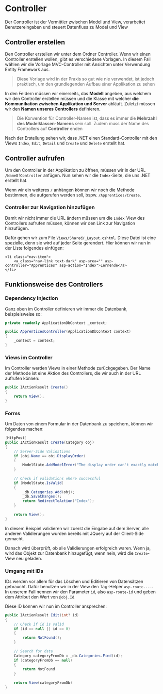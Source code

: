 # Controller

Der Controller ist der Vermittler zwischen Model und View, verarbeitet Benutzereingaben und steuert Datenfluss zu Model und View

## Controller erstellen

Den Controller erstellen wir unter dem Ordner <ui-path>Controller</ui-path>. Wenn wir einen Controller erstellen wollen, gibt es verschiedene
Vorlagen. In diesem Fall wählen wir die Vorlage <ui-path>MVC-Controller mit Ansichten unter Verwendung Entity Framework</ui-path> aus.

> Diese Vorlage wird in der Praxis so gut wie nie verwendet, ist jedoch praktisch, um den grundlegenden Aufbau einer Applikation zu sehen

In den Feldern müssen wir einerseits, das **Modell** angeben, aus welchem wir den Controller erstellen müssen und die Klasse mit welcher **die
Kommunikation zwischen Applikation und Server** abläuft. Zuletzt müssen wir den **Namen unseres Controllers** definieren.

> Die Konvention für Controller-Namen ist, dass es immer die **Mehrzahl des Modelklassen-Namens** sein soll. Zudem muss der Name des Controllers auf
**Controller** enden

Nach der Erstellung sehen wir, dass .NET einen Standard-Controller mit den Views `Index`, `Edit`, `Detail` und `Create` und `Delete` erstellt hat.

## Controller aufrufen

Um den Controller in der Applikation zu öffnen, müssen wir in der URL `/NameOfController` anfügen. Nun sehen wir die `Index`-Seite, die uns .NET
erstellt hat.

Wenn wir ein weiteres `/` anhängen können wir noch die Methode bestimmen, die aufgerufen werden soll, bspw. `/Apprentices/Create`.

### Controller zur Navigation hinzufügen

Damit wir nicht immer die URL ändern müssen um die `Index`-View des Controllers aufrufen müssen, können wir den Link zur Navigation hinzufügen.

Dafür gehen wir zum File `Views/Shared/_Layout.cshtml`. Diese Datei ist eine spezielle, denn sie wird auf jeder Seite gerendert. Hier können wir nun
in der Liste folgendes einfügen:

````Razor
<li class="nav-item">
    <a class="nav-link text-dark" asp-area="" asp-controller="Apprentices" asp-action="Index">Lernende</a>
</li>
````

## Funktionsweise des Controllers

### Dependency Injection

Ganz oben im Controller definieren wir immer die Datenbank, beispielsweise so:

````C#
private readonly ApplicationDbContext _context;

public ApprenticesController(ApplicationDbContext context)
{
    _context = context;
}
````

### Views im Controller

Im Controller werden Views in einer Methode zurückgegeben. Der Name der Methode ist eine Aktion des Controllers, die wir auch in der URL aufrufen
können:

````C#
public IActionResult Create()
{
    return View();
}
````

### Forms

Um Daten von einem Formular in der Datenbank zu speichern, können wir folgendes machen:

````C#
[HttpPost]
public IActionResult Create(Category obj)
{
    // Server-Side Validations
    if (obj.Name == obj.DisplayOrder)
    {
        ModelState.AddModelError("The display order can't exactly match the name");
    }
    
    // Check if validations where successful 
    if (ModelState.IsValid)
    {
        _db.Categories.Add(obj);
        _db.SaveChanges();
        return RedirectToAction("Index");
    }
    
    return View();
}
````

In diesem Beispiel validieren wir zuerst die Eingabe auf dem Server, alle anderen Validierungen wurden bereits mit JQuery auf der Client-Side gemacht.

Danach wird überprüft, ob alle Validierungen erfolgreich waren. Wenn ja, wird das Objekt zur Datenbank hinzugefügt, wenn nein, wird die `Create`-View
neu geladen.

### Umgang mit IDs

IDs werden vor allem für das Löschen und Editieren von Datensätzen gebraucht. Dafür benutzen wir in der View den Tag-Helper `asp-route-...`. In
unserem Fall nennen wir den Parameter `id`, also `asp-route-id` und geben dem Attribut den Wert von `@obj.Id`.

Diese ID können wir nun im Controller ansprechen:

````C#
public IActionResult Edit(int? id) 
{
    // Check if id is valid
    if (id == null || id == 0) 
    {
        return NotFound();
    }
    
    // Search for data
    Category categoryFromDb = _db.Categories.Find(id);
    if (categoryFromDb == null)
    {
        return NotFound
    }
    
    return View(categoryFromDb)
}
````
